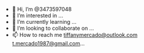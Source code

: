 - 👋 Hi, I’m @3473597048
- 👀 I’m interested in ...
- 🌱 I’m currently learning ...
- 💞️ I’m looking to collaborate on ...
- 📫 How to reach me tiffanymercado@outlook.com
t.mercado1987@gmail.com...

<!---
3473597048/3473597048 is a ✨ special ✨ repository because its `README.md` (this file) appears on your GitHub profile.
You can click the Preview link to take a look at your changes.
--->


